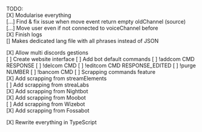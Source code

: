 TODO:  
[X] Modularise everything  
[...] Find & fix issue when move event return empty oldChannel (source)  
[...] Move user even if not connected to voiceChannel before  
[X] Finish logs  
[] Makes dedicated lang file with all phrases instead of JSON  

[X] Allow multi discords gestions  
[ ] Create website interface
[ ] Add bot default commands
  [ ] !addcom CMD RESPONSE
  [ ] !delcom CMD
  [ ] !editcom CMD RESPONSE_EDITED
  [ ] !purge NUMBER
  [ ] !bancom CMD
[ ] Scrapping commands feature  
  [X] Add scrapping from streamElements  
  [ ] Add scrapping from streaLabs  
  [X] Add scrapping from Nightbot  
  [X] Add scrapping from Moobot  
  [ ] Add scrapping from Wizebot  
  [X] Add scrapping from Fossabot  

[X] Rewrite everything in TypeScript  